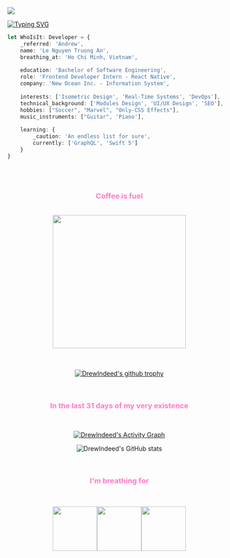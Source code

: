 ![](https://visitor-badge.glitch.me/badge?page_id=drewindeed)

[![Typing SVG](https://readme-typing-svg.herokuapp.com/?width=800&color=ff7ac6&lines=Andrew's+typing+to+you+right+now,+GitHub+Traveller+!;Just+kidding,+he's+coding+👨‍💻)](https://git.io/typing-svg)

```typescript
let WhoIsIt: Developer = {
    _referred: 'Andrew',
    name: 'Le Nguyen Truong An',
    breathing_at: 'Ho Chi Minh, Vietnam',
    
    education: 'Bachelor of Software Engineering',
    role: 'Frontend Developer Intern - React Native',
    company: 'New Ocean Inc. - Information System',
    
    interests: ['Isometric Design', 'Real-Time Systems', 'DevOps'],
    technical_background: ['Modules Design', 'UI/UX Design', 'SEO'],
    hobbies: ["Soccer", "Marvel", "Only-CSS Effects"],
    music_instruments: ["Guitar", 'Piano'],
    
    learning: {
        _caution: 'An endless list for sure',
        currently: ['GraphQL', 'Swift 5']
    }
}
```
<br>
<br>

<div align="center">
    
        
<h3 style="color:#ff7ac6">Coffee is fuel</h3>
    
<br>

<div align="center">
<img src="https://media.giphy.com/media/3oriO04qxVReM5rJEA/giphy.gif" width="300">
</div>

<br>
<br>


[![DrewIndeed's github trophy](https://github-profile-trophy.vercel.app/?username=drewindeed&column=4&margin-w=15&margin-h=15&theme=dracula&title=Commits,PullRequest,Repositories,Followers)](https://github.com/ryo-ma/github-profile-trophy)
 
<br>
    
<h3 style="color:#ff7ac6">In the last 31 days of my very existence</h3>
    
<br>
    
[![DrewIndeed's Activity Graph](https://activity-graph.herokuapp.com/graph?username=drewindeed&custom_title=DrewIndeed's%20Activity%20Graph&hide_border=true&bg_color=282a36&color=ff7ac6&line=4cf079&point=fff)](https://github.com/ashutosh00710/github-readme-activity-graph)

![DrewIndeed's GitHub stats](https://github-readme-stats.vercel.app/api?username=DrewIndeed&bg_color=282a36&title_color=ff7ac6&text_color=fff)

<br>
    
<h3 style="color:#ff7ac6">I'm breathing for</h3>
    
<br>    
    
<img src="https://media3.giphy.com/media/ln7z2eWriiQAllfVcn/200w.webp" width="100"><img src="https://i.giphy.com/media/eNAsjO55tPbgaor7ma/200w.webp" width="100"><img src="https://media.giphy.com/media/kdFc8fubgS31b8DsVu/giphy.gif" width="100">
    
</div>


